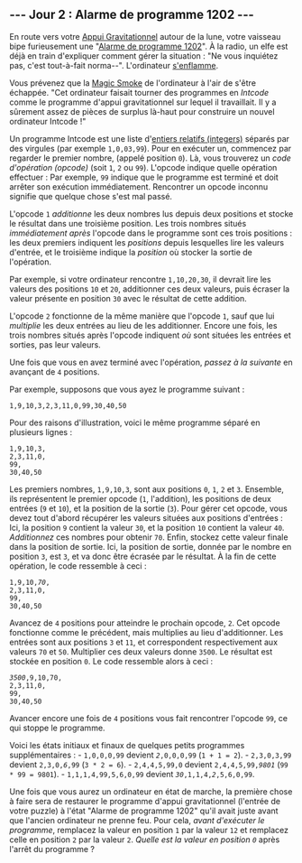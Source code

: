 ## --- Jour 2 : Alarme de programme 1202 ---

En route vers votre [Appui Gravitationnel](https://fr.wikipedia.org/wiki/Assistance_gravitationnelle) autour de la lune, votre vaisseau bipe furieusement une "[Alarme de programme 1202](https://www.hq.nasa.gov/alsj/a11/a11.landing.html#1023832)". À la radio, un elfe est déjà en train d'expliquer comment gérer la situation : "Ne vous inquiétez pas, c'est tout-à-fait norma--". L'ordinateur [s'enflamme](https://en.wikipedia.org/wiki/Halt_and_Catch_Fire).

Vous prévenez que la [Magic Smoke](https://fr.wiktionary.org/wiki/magic_smoke) de l'ordinateur à l'air de s'être échappée. "Cet ordinateur faisait tourner des programmes en *Intcode* comme le programme d'appui gravitationnel sur lequel il travaillait. Il y a sûrement assez de pièces de surplus  là-haut pour construire un nouvel ordinateur Intcode !"

Un programme Intcode est une liste d'[entiers relatifs (integers)](https://fr.wikipedia.org/wiki/Entier_relatif) séparés par des virgules (par exemple ``1,0,03,99``). Pour en exécuter un, commencez par regarder le premier nombre, (appelé position `0`). Là, vous trouverez un *code d'opération (opcode)* (soit `1`, `2` ou `99`). L'opcode indique quelle opération effectuer : Par exemple, `99` indique que le programme est terminé et doit arrêter son exécution immédiatement. Rencontrer un opcode inconnu signifie que quelque chose s'est mal passé.

L'opcode `1` *additionne* les deux nombres lus depuis deux positions et stocke le résultat dans une troisième position. Les trois nombres situés *immédiatement après* l'opcode dans le programme sont ces trois positions : les deux premiers indiquent les *positions* depuis lesquelles lire les valeurs d'entrée, et le troisième indique la *position* où stocker la sortie de l'opération.

Par exemple, si votre ordinateur rencontre ``1,10,20,30``, il devrait lire les valeurs des positions `10` et `20`, additionner ces deux valeurs, puis écraser la valeur présente en position `30` avec le résultat de cette addition.

L'opcode `2` fonctionne de la même manière que l'opcode `1`, sauf que lui *multiplie* les deux entrées au lieu de les additionner. Encore une fois, les trois nombres situés après l'opcode indiquent *où* sont situées les entrées et sorties, pas leur valeurs.

Une fois que vous en avez terminé avec l'opération, *passez à la suivante* en avançant de `4` positions.

Par exemple, supposons que vous ayez le programme suivant :

```Intcode
1,9,10,3,2,3,11,0,99,30,40,50
```

Pour des raisons d'illustration, voici le même programme séparé en plusieurs lignes :

```Intcode
1,9,10,3,
2,3,11,0,
99,
30,40,50
```

Les premiers nombres, ``1,9,10,3``, sont aux positions `0`, `1`, `2` et `3`. Ensemble, ils représentent le premier opcode (`1`, l'addition), les positions de deux entrées (`9` et `10`), et la position de la sortie (`3`). Pour gérer cet opcode, vous devez tout d'abord récupérer les valeurs situées aux positions d'entrées : Ici, la position `9` contient la valeur `30`, et la position `10` contient la valeur `40`. *Additionnez* ces nombres pour obtenir `70`. Enfin, stockez cette valeur finale dans la position de sortie. Ici, la position de sortie, donnée par le nombre en position `3`, est `3`, et va donc être écrasée par le résultat. À la fin de cette opération, le code ressemble à ceci :

<pre class="Intcode"><code>1,9,10,<em>70</em>,
2,3,11,0,
99,
30,40,50</code></pre>

Avancez de `4` positions pour atteindre le prochain opcode, `2`. Cet opcode fonctionne comme le précédent, mais multiplies au lieu d'additionner. Les entrées sont aux positions `3` et `11`, et correspondent respectivement aux valeurs `70` et `50`. Multiplier ces deux valeurs donne `3500`. Le résultat est stockée en position `0`. Le code ressemble alors à ceci :

<pre class="Intcode"><code><em>3500</em>,9,10,70,
2,3,11,0,
99,
30,40,50
</code></pre>

Avancer encore une fois de `4` positions vous fait rencontrer l'opcode `99`, ce qui stoppe le programme.

Voici les états initiaux et finaux de quelques petits programmes supplémentaires :
    - ``1,0,0,0,99`` devient <code><em>2</em>,0,0,0,99</code> (``1 + 1 = 2``).
    - ``2,3,0,3,99`` devient <code>2,3,0,<em>6</em>,99</code> (``3 * 2 = 6``).
    - ``2,4,4,5,99,0`` devient <code>2,4,4,5,99,<em>9801</em></code> (``99 * 99 = 9801``).
    - ``1,1,1,4,99,5,6,0,99`` devient <code><em>30</em>,1,1,4,<em>2</em>,5,6,0,99</code>.

Une fois que vous aurez un ordinateur en état de marche, la première chose à faire sera de restaurer le programme d'appui gravitationnel (l'entrée de votre puzzle) à l'état "Alarme de programme 1202" qu'il avait juste avant que l'ancien ordinateur ne prenne feu. Pour cela, *avant d'exécuter le programme*, remplacez la valeur en position `1` par la valeur `12` et remplacez celle en position `2` par la valeur `2`. *Quelle est la valeur en position `0`* après l'arrêt du programme ?